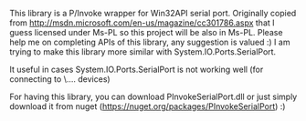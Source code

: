 This library is a P/Invoke wrapper for Win32API serial port.
Originally copied from http://msdn.microsoft.com/en-us/magazine/cc301786.aspx that I guess licensed under Ms-PL so this project will be also in Ms-PL.
Please help me on completing APIs of this library, any suggestion is valued :)
I am trying to make this library more similar with System.IO.Ports.SerialPort.

It useful in cases System.IO.Ports.SerialPort is not working well (for connecting to \\.\... devices)

For having this library, you can download PInvokeSerialPort.dll or just simply download it from nuget (https://nuget.org/packages/PInvokeSerialPort) :)
